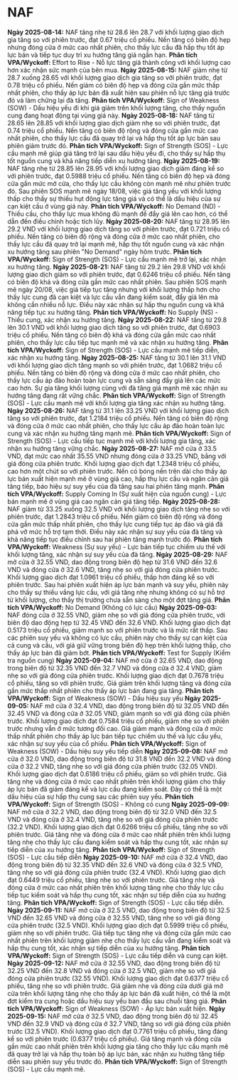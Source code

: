 # NAF

**Ngày 2025-08-14:** NAF tăng nhẹ từ 28.6 lên 28.7 với khối lượng giao dịch gia tăng so với phiên trước, đạt 0.67 triệu cổ phiếu. Nến tăng có biên độ hẹp nhưng đóng cửa ở mức cao nhất phiên, cho thấy lực cầu đã hấp thụ tốt áp lực bán và tiếp tục duy trì xu hướng tăng giá ngắn hạn. **Phân tích VPA/Wyckoff:** Effort to Rise - Nỗ lực tăng giá thành công với khối lượng cao hơn xác nhận sức mạnh của bên mua.
**Ngày 2025-08-15:** NAF giảm nhẹ từ 28.7 xuống 28.65 với khối lượng giao dịch gia tăng so với phiên trước, đạt 0.78 triệu cổ phiếu. Nến giảm có biên độ hẹp và đóng cửa gần mức thấp nhất phiên, cho thấy áp lực bán đã xuất hiện sau phiên nỗ lực tăng giá trước đó và làm chững lại đà tăng. **Phân tích VPA/Wyckoff:** Sign of Weakness (SOW) - Dấu hiệu yếu đi khi giá giảm trên khối lượng tăng, cho thấy nguồn cung đang hoạt động tại vùng giá này.
**Ngày 2025-08-18:** NAF tăng từ 28.65 lên 28.85 với khối lượng giao dịch giảm nhẹ so với phiên trước, đạt 0.74 triệu cổ phiếu. Nến tăng có biên độ rộng và đóng cửa gần mức cao nhất phiên, cho thấy lực cầu đã quay trở lại và hấp thụ tốt áp lực bán sau phiên giảm trước đó. **Phân tích VPA/Wyckoff:** Sign of Strength (SOS) - Lực cầu mạnh mẽ giúp giá tăng trở lại sau dấu hiệu yếu đi, cho thấy sự hấp thụ tốt nguồn cung và khả năng tiếp diễn xu hướng tăng.
**Ngày 2025-08-19:** NAF tăng nhẹ từ 28.85 lên 28.95 với khối lượng giao dịch giảm đáng kể so với phiên trước, đạt 0.5988 triệu cổ phiếu. Nến tăng có biên độ hẹp và đóng cửa gần mức mở cửa, cho thấy lực cầu không còn mạnh mẽ như phiên trước đó. Sau phiên SOS mạnh mẽ ngày 18/08, việc giá tăng yếu với khối lượng thấp cho thấy sự thiếu hụt động lực tăng giá và có thể là dấu hiệu của sự cạn kiệt cầu ở vùng giá này. **Phân tích VPA/Wyckoff:** No Demand (ND) - Thiếu cầu, cho thấy lực mua không đủ mạnh để đẩy giá lên cao hơn, có thể dẫn đến điều chỉnh hoặc tích lũy.
**Ngày 2025-08-20:** NAF tăng từ 28.95 lên 29.2 VND với khối lượng giao dịch tăng so với phiên trước, đạt 0.721 triệu cổ phiếu. Nến tăng có biên độ rộng và đóng cửa ở mức cao nhất phiên, cho thấy lực cầu đã quay trở lại mạnh mẽ, hấp thụ tốt nguồn cung và xác nhận xu hướng tăng sau phiên "No Demand" ngày hôm trước. **Phân tích VPA/Wyckoff:** Sign of Strength (SOS) - Lực cầu mạnh mẽ trở lại, xác nhận xu hướng tăng.
**Ngày 2025-08-21:** NAF tăng từ 29.2 lên 29.8 VND với khối lượng giao dịch giảm so với phiên trước, đạt 0.6246 triệu cổ phiếu. Nến tăng có biên độ khá và đóng cửa gần mức cao nhất phiên. Sau phiên SOS mạnh mẽ ngày 20/08, việc giá tiếp tục tăng nhưng với khối lượng thấp hơn cho thấy lực cung đã cạn kiệt và lực cầu vẫn đang kiểm soát, đẩy giá lên mà không cần nhiều nỗ lực. Điều này xác nhận sự hấp thụ nguồn cung và khả năng tiếp tục xu hướng tăng. **Phân tích VPA/Wyckoff:** No Supply (NS) - Thiếu cung, xác nhận xu hướng tăng.
**Ngày 2025-08-22:** NAF tăng từ 29.8 lên 30.1 VND với khối lượng giao dịch tăng so với phiên trước, đạt 0.6903 triệu cổ phiếu. Nến tăng có biên độ khá và đóng cửa gần mức cao nhất phiên, cho thấy lực cầu tiếp tục mạnh mẽ và xác nhận xu hướng tăng. **Phân tích VPA/Wyckoff:** Sign of Strength (SOS) - Lực cầu mạnh mẽ tiếp diễn, xác nhận xu hướng tăng.
**Ngày 2025-08-25:** NAF tăng từ 30.1 lên 31.1 VND với khối lượng giao dịch tăng mạnh so với phiên trước, đạt 1.0682 triệu cổ phiếu. Nến tăng có biên độ rộng và đóng cửa ở mức cao nhất phiên, cho thấy lực cầu áp đảo hoàn toàn lực cung và sẵn sàng đẩy giá lên các mức cao hơn. Sự gia tăng khối lượng cùng với đà tăng giá mạnh mẽ xác nhận xu hướng tăng đang rất vững chắc. **Phân tích VPA/Wyckoff:** Sign of Strength (SOS) - Lực cầu mạnh mẽ với khối lượng gia tăng xác nhận xu hướng tăng.
**Ngày 2025-08-26:** NAF tăng từ 31.1 lên 33.25 VND với khối lượng giao dịch tăng so với phiên trước, đạt 1.2184 triệu cổ phiếu. Nến tăng có biên độ rộng và đóng cửa ở mức cao nhất phiên, cho thấy lực cầu áp đảo hoàn toàn lực cung và xác nhận xu hướng tăng mạnh mẽ. **Phân tích VPA/Wyckoff:** Sign of Strength (SOS) - Lực cầu tiếp tục mạnh mẽ với khối lượng gia tăng, xác nhận xu hướng tăng vững chắc.
**Ngày 2025-08-27:** NAF mở cửa ở 33.5 VND, đạt mức cao nhất 35.55 VND nhưng đóng cửa ở 33.25 VND, bằng với giá đóng cửa phiên trước. Khối lượng giao dịch đạt 1.2348 triệu cổ phiếu, cao hơn một chút so với phiên trước. Nến có bóng nến trên dài cho thấy áp lực bán xuất hiện mạnh mẽ ở vùng giá cao, hấp thụ lực cầu và ngăn cản giá tăng tiếp, báo hiệu sự suy yếu của đà tăng sau hai phiên tăng mạnh. **Phân tích VPA/Wyckoff:** Supply Coming In (Sự xuất hiện của nguồn cung) - Lực bán mạnh mẽ ở vùng giá cao ngăn cản giá tăng tiếp.
**Ngày 2025-08-28:** NAF giảm từ 33.25 xuống 32.5 VND với khối lượng giao dịch tăng nhẹ so với phiên trước, đạt 1.2843 triệu cổ phiếu. Nến giảm có biên độ rộng và đóng cửa gần mức thấp nhất phiên, cho thấy lực cung tiếp tục áp đảo và giá đã phá vỡ mức hỗ trợ tạm thời. Điều này xác nhận sự suy yếu của đà tăng và khả năng tiếp tục điều chỉnh sau hai phiên tăng mạnh trước đó. **Phân tích VPA/Wyckoff:** Weakness (Sự suy yếu) - Lực bán tiếp tục chiếm ưu thế với khối lượng tăng, xác nhận sự suy yếu của đà tăng.
**Ngày 2025-08-29:** NAF mở cửa ở 32.55 VND, dao động trong biên độ hẹp từ 31.6 VND đến 32.6 VND và đóng cửa ở 32.6 VND, tăng nhẹ so với giá đóng cửa phiên trước. Khối lượng giao dịch đạt 1.0961 triệu cổ phiếu, thấp hơn đáng kể so với phiên trước. Sau hai phiên xuất hiện áp lực bán mạnh và suy yếu, phiên này cho thấy sự thiếu vắng lực cầu, với giá tăng nhẹ nhưng không có sự hỗ trợ từ khối lượng, cho thấy thị trường chưa sẵn sàng cho một đợt tăng giá. **Phân tích VPA/Wyckoff:** No Demand (Không có lực cầu)
**Ngày 2025-09-03:** NAF đóng cửa ở 32.55 VND, giảm nhẹ so với giá đóng cửa phiên trước, với biên độ dao động hẹp từ 32.45 VND đến 32.6 VND. Khối lượng giao dịch đạt 0.5173 triệu cổ phiếu, giảm mạnh so với phiên trước và là mức rất thấp. Sau các phiên suy yếu và không có lực cầu, phiên này cho thấy sự cạn kiệt của cả cung và cầu, với giá giữ vững trong biên độ hẹp trên khối lượng thấp, cho thấy áp lực bán đã giảm bớt. **Phân tích VPA/Wyckoff:** Test for Supply (Kiểm tra nguồn cung)
**Ngày 2025-09-04:** NAF mở cửa ở 32.65 VND, dao động trong biên độ từ 32.35 VND đến 32.7 VND và đóng cửa ở 32.4 VND, giảm nhẹ so với giá đóng cửa phiên trước. Khối lượng giao dịch đạt 0.7678 triệu cổ phiếu, tăng so với phiên trước. Giá giảm trên khối lượng tăng và đóng cửa gần mức thấp nhất phiên cho thấy áp lực bán đang gia tăng. **Phân tích VPA/Wyckoff:** Sign of Weakness (SOW) - Dấu hiệu suy yếu
**Ngày 2025-09-05:** NAF mở cửa ở 32.4 VND, dao động trong biên độ từ 32.05 VND đến 32.45 VND và đóng cửa ở 32.05 VND, giảm mạnh so với giá đóng cửa phiên trước. Khối lượng giao dịch đạt 0.7584 triệu cổ phiếu, giảm nhẹ so với phiên trước nhưng vẫn ở mức tương đối cao. Giá giảm mạnh và đóng cửa ở mức thấp nhất phiên cho thấy áp lực bán tiếp tục chiếm ưu thế và lực cầu yếu, xác nhận sự suy yếu của cổ phiếu. **Phân tích VPA/Wyckoff:** Sign of Weakness (SOW) - Dấu hiệu suy yếu tiếp diễn
**Ngày 2025-09-08:** NAF mở cửa ở 32.0 VND, dao động trong biên độ từ 31.8 VND đến 32.2 VND và đóng cửa ở 32.2 VND, tăng nhẹ so với giá đóng cửa phiên trước (32.05 VND). Khối lượng giao dịch đạt 0.6186 triệu cổ phiếu, giảm so với phiên trước. Giá tăng nhẹ và đóng cửa ở mức cao nhất phiên trên khối lượng giảm cho thấy áp lực bán đã giảm đáng kể và lực cầu đang kiểm soát. Đây có thể là một dấu hiệu của sự hấp thụ cung sau các phiên suy yếu. **Phân tích VPA/Wyckoff:** Sign of Strength (SOS) - Không có cung
**Ngày 2025-09-09:** NAF mở cửa ở 32.2 VND, dao động trong biên độ từ 32.0 VND đến 32.5 VND và đóng cửa ở 32.4 VND, tăng nhẹ so với giá đóng cửa phiên trước (32.2 VND). Khối lượng giao dịch đạt 0.6266 triệu cổ phiếu, tăng nhẹ so với phiên trước. Giá tăng nhẹ và đóng cửa ở mức cao nhất phiên trên khối lượng tăng nhẹ cho thấy lực cầu đang kiểm soát và hấp thụ cung tốt, xác nhận sự tiếp diễn của xu hướng tăng. **Phân tích VPA/Wyckoff:** Sign of Strength (SOS) - Lực cầu tiếp diễn
**Ngày 2025-09-10:** NAF mở cửa ở 32.4 VND, dao động trong biên độ từ 32.35 VND đến 32.6 VND và đóng cửa ở 32.5 VND, tăng nhẹ so với giá đóng cửa phiên trước (32.4 VND). Khối lượng giao dịch đạt 0.6449 triệu cổ phiếu, tăng nhẹ so với phiên trước. Giá tăng nhẹ và đóng cửa ở mức cao nhất phiên trên khối lượng tăng nhẹ cho thấy lực cầu tiếp tục kiểm soát và hấp thụ cung tốt, xác nhận sự tiếp diễn của xu hướng tăng. **Phân tích VPA/Wyckoff:** Sign of Strength (SOS) - Lực cầu tiếp diễn.
**Ngày 2025-09-11:** NAF mở cửa ở 32.5 VND, dao động trong biên độ từ 32.5 VND đến 32.65 VND và đóng cửa ở 32.55 VND, tăng nhẹ so với giá đóng cửa phiên trước (32.5 VND). Khối lượng giao dịch đạt 0.5999 triệu cổ phiếu, giảm nhẹ so với phiên trước. Giá tiếp tục tăng nhẹ và đóng cửa gần mức cao nhất phiên trên khối lượng giảm nhẹ cho thấy lực cầu vẫn đang kiểm soát và hấp thụ cung tốt, xác nhận sự tiếp diễn của xu hướng tăng. **Phân tích VPA/Wyckoff:** Sign of Strength (SOS) - Lực cầu tiếp diễn và cung cạn kiệt.
**Ngày 2025-09-12:** NAF mở cửa ở 32.55 VND, dao động trong biên độ từ 32.25 VND đến 32.8 VND và đóng cửa ở 32.5 VND, giảm nhẹ so với giá đóng cửa phiên trước (32.55 VND). Khối lượng giao dịch đạt 0.6377 triệu cổ phiếu, tăng nhẹ so với phiên trước. Giá giảm nhẹ và đóng cửa dưới giá mở cửa trên khối lượng tăng nhẹ cho thấy áp lực bán đã xuất hiện, có thể là một đợt kiểm tra cung hoặc dấu hiệu suy yếu ban đầu sau chuỗi tăng giá. **Phân tích VPA/Wyckoff:** Sign of Weakness (SOW) - Áp lực bán xuất hiện.
**Ngày 2025-09-15:** NAF mở cửa ở 32.5 VND, dao động trong biên độ từ 32.45 VND đến 32.9 VND và đóng cửa ở 32.7 VND, tăng so với giá đóng cửa phiên trước (32.5 VND). Khối lượng giao dịch đạt 0.7761 triệu cổ phiếu, tăng đáng kể so với phiên trước (0.6377 triệu cổ phiếu). Giá tăng mạnh và đóng cửa gần mức cao nhất phiên trên khối lượng gia tăng cho thấy lực cầu mạnh mẽ đã quay trở lại và hấp thụ toàn bộ áp lực bán, xác nhận xu hướng tăng tiếp diễn sau phiên suy yếu trước đó. **Phân tích VPA/Wyckoff:** Sign of Strength (SOS) - Lực cầu mạnh mẽ.
